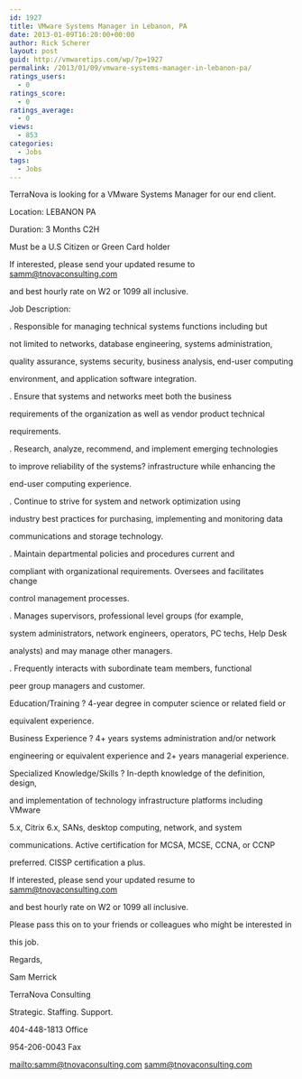 ```yaml
---
id: 1927
title: VMware Systems Manager in Lebanon, PA
date: 2013-01-09T16:20:00+00:00
author: Rick Scherer
layout: post
guid: http://vmwaretips.com/wp/?p=1927
permalink: /2013/01/09/vmware-systems-manager-in-lebanon-pa/
ratings_users:
  - 0
ratings_score:
  - 0
ratings_average:
  - 0
views:
  - 853
categories:
  - Jobs
tags:
  - Jobs
---
```

TerraNova is looking for a VMware Systems Manager for our end client.

Location: LEBANON PA

Duration: 3 Months C2H

Must be a U.S Citizen or Green Card holder

If interested, please send your updated resume to samm@tnovaconsulting.com
  
and best hourly rate on W2 or 1099 all inclusive.

Job Description:

. Responsible for managing technical systems functions including but
  
not limited to networks, database engineering, systems administration,
  
quality assurance, systems security, business analysis, end-user computing
  
environment, and application software integration. 

. Ensure that systems and networks meet both the business
  
requirements of the organization as well as vendor product technical
  
requirements. 

. Research, analyze, recommend, and implement emerging technologies
  
to improve reliability of the systems? infrastructure while enhancing the
  
end-user computing experience. 

. Continue to strive for system and network optimization using
  
industry best practices for purchasing, implementing and monitoring data
  
communications and storage technology. 

. Maintain departmental policies and procedures current and
  
compliant with organizational requirements. Oversees and facilitates change
  
control management processes. 

. Manages supervisors, professional level groups (for example,
  
system administrators, network engineers, operators, PC techs, Help Desk
  
analysts) and may manage other managers. 

. Frequently interacts with subordinate team members, functional
  
peer group managers and customer. 

Education/Training ? 4-year degree in computer science or related field or
  
equivalent experience. 

Business Experience ? 4+ years systems administration and/or network
  
engineering or equivalent experience and 2+ years managerial experience.

Specialized Knowledge/Skills ? In-depth knowledge of the definition, design,
  
and implementation of technology infrastructure platforms including VMware
  
5.x, Citrix 6.x, SANs, desktop computing, network, and system
  
communications. Active certification for MCSA, MCSE, CCNA, or CCNP
  
preferred. CISSP certification a plus.

If interested, please send your updated resume to samm@tnovaconsulting.com
  
and best hourly rate on W2 or 1099 all inclusive.

Please pass this on to your friends or colleagues who might be interested in
  
this job.

Regards,

Sam Merrick

TerraNova Consulting

Strategic. Staffing. Support.

404-448-1813 Office

954-206-0043 Fax

<mailto:samm@tnovaconsulting.com> samm@tnovaconsulting.com